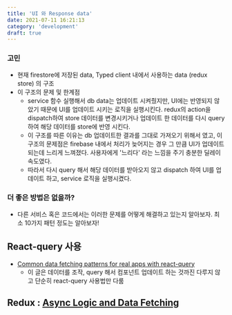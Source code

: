 ```yaml
---
title: 'UI 와 Response data'
date: 2021-07-11 16:21:13
category: 'development'
draft: true
---
```


### 고민

- 현재 firestore에 저장된 data, Typed client 내에서 사용하는 data (redux store) 의 구조
- 이 구조의 문제 및 한계점
  - service 함수 실행해서 db data는 업데이트 시켜줬지만, UI에는 반영되지 않았기 때문에 UI를 업데이트 시키는 로직을 실행시킨다. redux의 action을 dispatch하여 store 데이터를 변경시키거나 업데이트 한 데이터를 다시 query 하여 해당 데이터를 store에 반영 시킨다.
  - 이 구조를 따른 이유는 db 업데이트한 결과를 그대로 가져오기 위해서 였고, 이 구조의 문제점은 firebase 내에서 처리가 늦어지는 경우 그 만큼 UI가 업데이트 되는데 느리게 느껴졌다. 사용자에게 '느리다' 라는 느낌을 주기 충분한 딜레이 속도였다.
  - 따라서 다시 query 해서 해당 데이터를 받아오지 않고 dispatch 하여 UI를 업데이트 하고, service 로직을 실행시켰다.

### 더 좋은 방법은 없을까?

- 다른 서비스 혹은 코드에서는 이러한 문제를 어떻게 해결하고 있는지 알아보자. 최소 10가지 패턴 정도는 알아보자!

## React-query 사용

- [Common data fetching patterns for real apps with react-query](https://medium.com/nerd-for-tech/common-data-fetching-patterns-for-real-apps-with-react-query-4b83188a95c1)
  - 이 글은 데이터를 조작, query 해서 컴포넌트 업데이트 하는 것까진 다루지 않고 단순히 react-query 사용법만 다룸

## Redux : [Async Logic and Data Fetching](https://redux.js.org/tutorials/essentials/part-5-async-logic)
